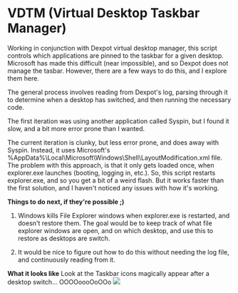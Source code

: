 # VDTM (Virtual Desktop Taskbar Manager)
Working in conjunction with Dexpot virtual desktop manager, this script controls which applications are pinned to the taskbar for a given desktop. Microsoft has made this difficult (near impossible), and so Dexpot does not manage the tasbar. However, there are a few ways to do this, and I explore them here. 

The general process involves reading from Dexpot's log, parsing through it to determine when a desktop has switched, and then running the necessary code.

The first iteration was using another application called Syspin, but I found it slow, and a bit more error prone than I wanted.

The current iteration is clunky, but less error prone, and does away with Syspin. Instead, it uses Microsoft's \%AppData%\Local\Microsoft\Windows\Shell\LayoutModification.xml file. The problem with this approach, is that it only gets loaded once, when explorer.exe launches (booting, logging in, etc.). So, this script restarts explorer.exe, and so you get a bit of a weird flash. But it works faster than the first solution, and I haven't noticed any issues with how it's working.




**Things to do next, if they're possible ;)**

1. Windows kills File Explorer windows when explorer.exe is restarted, and doesn't restore them. The goal would be to keep track of what file explorer windows are open, and on which desktop, and use this to restore as desktops are switch. 

1. It would be nice to figure out how to do this without needing the log file, and continuously reading from it. 




**What it looks like**
Look at the Taskbar icons magically appear after a desktop switch... OOOOoooOoOOo
![](./Demos/demo.gif)
